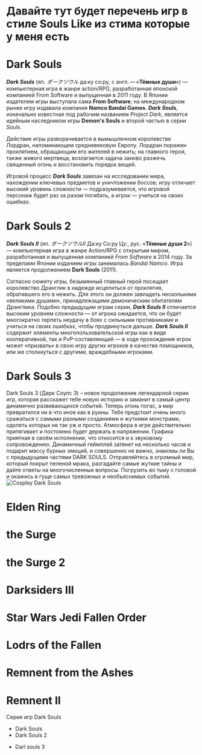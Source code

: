 # Давайте тут будет перечень игр в стиле Souls Like из стима которые у меня есть

# Dark Souls
***Dark Souls*** (яп. *ダークソウル* да:ку со:ру, с англ. — «**Тёмные души**») — компьютерная игра в жанре action/RPG, разработанная японской компанией From Software и выпущенная в 2011 году. В Японии издателем игры выступала сама **From Software**; на международном рынке игру издавала компания __Namco Bandai Games__. ***Dark Souls***, изначально известная под рабочим названием _Project Dark_, является идейным наследником игры **Demon's Souls** и второй частью в серии _Souls_.

Действие игры разворачивается в вымышленном королевстве Лордран, напоминающем средневековую Европу. Лордран поражен проклятием, обращающим его жителей в нежить; на главного героя, также живого мертвеца, возлагается задача заново разжечь священный огонь и восстановить порядок вещей. 

Игровой процесс ***Dark Souls*** завязан на исследовании мира, нахождении ключевых предметов и уничтожении боссов; игру отличает высокий уровень сложности — подразумевается, что игровой персонаж будет раз за разом погибать, а игрок — учиться на своих ошибках.

# Dark Souls 2

***Dark Souls II*** (яп. *ダークソウルII* Да:ку Со:ру Цу:, рус. «**Тёмные души 2**») — компьютерная игра в жанре Action/RPG с открытым миром, разработанная и выпущенная компанией *From Software* в 2014 году. За пределами Японии изданием игры занималась *Bandai Namco*. Игра является продолжением **Dark Souls** (2011).

Согласно сюжету игры, безымянный главный герой посещает королевство Дранглик в надежде исцелиться от проклятия, обратившего его в нежить. Для этого он должен завладеть несколькими «великими душами», принадлежащими демоническим обитателям Дранглика. Подобно предыдущим играм серии, ***Dark Souls II*** отличается высоким уровнем сложности — от игрока ожидается, что он будет многократно терпеть неудачу в боях с сильными противниками и учиться на своих ошибках, чтобы продвинуться дальше. ***Dark Souls II*** содержит элементы многопользовательской игры как в виде кооперативной, так и PvP-составляющей — в ходе прохождения игрок может «призвать» в свою игру других игроков в качестве помощников, или же столкнуться с другими, враждебными игроками.

# Dark Souls 3
Dark Souls 3 (Дарк Соулс 3) – новое продолжение легендарной серии игр, которая расскажет тебе новую историю и заманит в самый центр динамично развивающихся событий. Теперь огонь погас, а мир превратился ни в что иное как в руины. Тебе предстоит очень много сражаться с самыми разными созданиями и жуткими монстрами, одолеть которых не так уж и просто. Атмосфера в игре действительно притягивает и постоянно будет держать в напряжении. Графика приятная в своём исполнении, что относится и к звуковому сопровождению. Динамичный геймплей затянет на несколько часов и подарит массу бурных эмоций, и совершенно не важно, знакомы ли Вы с предыдущими частями DARK SOULS. Отправляйтесь в огромный мир, который покрыт пеленой мрака, разгадайте самые жуткие тайны и дайте ответы на многочисленные вопросы. Погрузить во тьму с головой и окажись в гуще самых тревожных и необъяснимых событий.
![Cospley Dark Souls](000555000.jpg)
# Elden Ring
# the Surge
# the Surge 2
# Darksiders III
# Star Wars Jedi Fallen Order
# Lodrs of the Fallen
# Remnent from the Ashes
# Remnent II


Серия игр Dark Souls
* Dark Souls
* Dark Souls 2
+ Darl souls 3